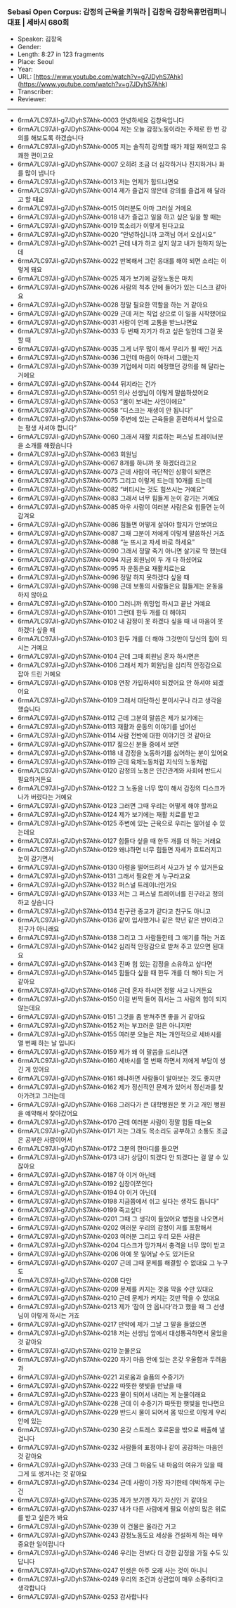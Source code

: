 ### Sebasi Open Corpus: 감정의 근육을 키워라 | 김창옥 김창옥휴먼컴퍼니 대표 | 세바시 680회

- Speaker: 김창옥
- Gender: 
- Length: 8:27 in 123 fragments
- Place: Seoul
- Year: 
- URL: [https://www.youtube.com/watch?v=g7JDyhS7Ahk] (https://www.youtube.com/watch?v=g7JDyhS7Ahk)
- Transcriber: 
- Reviewer: 

---

- 6rmA7LC97Jil-g7JDyhS7Ahk-0003 안녕하세요 김창옥입니다
- 6rmA7LC97Jil-g7JDyhS7Ahk-0004 저는 오늘 감정노동이라는 주제로 한 번 강의를 해보도록 하겠습니다
- 6rmA7LC97Jil-g7JDyhS7Ahk-0005 저는 솔직히 강의할 때가 제일 재미있고 유쾌한 편이고요
- 6rmA7LC97Jil-g7JDyhS7Ahk-0007 오히려 조금 더 심각하거나 진지하거나 화를 많이 냅니다
- 6rmA7LC97Jil-g7JDyhS7Ahk-0013 저는 언제가 힘드냐면요
- 6rmA7LC97Jil-g7JDyhS7Ahk-0014 제가 즐겁지 않은데 강의를 즐겁게 해 달라고 할 때요
- 6rmA7LC97Jil-g7JDyhS7Ahk-0015 여러분도 아마 그러실 거에요
- 6rmA7LC97Jil-g7JDyhS7Ahk-0018 내가 즐겁고 일을 하고 싶은 일을 할 때는
- 6rmA7LC97Jil-g7JDyhS7Ahk-0019 목소리가 이렇게 된다고요
- 6rmA7LC97Jil-g7JDyhS7Ahk-0020 “안녕하십니까 고객님 어서 오십시오”
- 6rmA7LC97Jil-g7JDyhS7Ahk-0021 근데 내가 하고 싶지 않고 내가 원하지 않는데
- 6rmA7LC97Jil-g7JDyhS7Ahk-0022 반복해서 그런 응대를 해야 되면 소리는 이렇게 돼요
- 6rmA7LC97Jil-g7JDyhS7Ahk-0025 제가 보기에 감정노동은 마치
- 6rmA7LC97Jil-g7JDyhS7Ahk-0026 사람의 척추 안에 들어가 있는 디스크 같아요
- 6rmA7LC97Jil-g7JDyhS7Ahk-0028 정말 필요한 역할을 하는 거 같아요
- 6rmA7LC97Jil-g7JDyhS7Ahk-0029 근데 저는 직업 상으로 이 일을 시작했어요
- 6rmA7LC97Jil-g7JDyhS7Ahk-0031 사람이 언제 고통을 받느냐면요
- 6rmA7LC97Jil-g7JDyhS7Ahk-0033 두 번째 자기가 하고 싶은 일인데 그걸 못 할 때
- 6rmA7LC97Jil-g7JDyhS7Ahk-0035 그게 너무 많이 해서 무리가 될 때인 거죠
- 6rmA7LC97Jil-g7JDyhS7Ahk-0036 그런데 마음이 아파서 그랬는지
- 6rmA7LC97Jil-g7JDyhS7Ahk-0039 기업에서 미리 예정했던 강의를 해 달라는 거에요
- 6rmA7LC97Jil-g7JDyhS7Ahk-0044 뒤지라는 건가
- 6rmA7LC97Jil-g7JDyhS7Ahk-0051 의사 선생님이 이렇게 말씀하셨어요
- 6rmA7LC97Jil-g7JDyhS7Ahk-0053 “몸이 보내는 사인이에요”
- 6rmA7LC97Jil-g7JDyhS7Ahk-0058 “디스크는 재생이 안 됩니다”
- 6rmA7LC97Jil-g7JDyhS7Ahk-0059 주변에 있는 근육들을 훈련하셔서 앞으로는 평생 사셔야 합니다”
- 6rmA7LC97Jil-g7JDyhS7Ahk-0060 그래서 재활 치료하는 퍼스널 트레이너분을 소개를 해줬습니다
- 6rmA7LC97Jil-g7JDyhS7Ahk-0063 회원님
- 6rmA7LC97Jil-g7JDyhS7Ahk-0067 8개를 하니까 못 하겠더라고요
- 6rmA7LC97Jil-g7JDyhS7Ahk-0073 근데 사람이 극단적인 상황이 되면은
- 6rmA7LC97Jil-g7JDyhS7Ahk-0075 그리고 이렇게 드는데 10개를 드는데
- 6rmA7LC97Jil-g7JDyhS7Ahk-0082 “버티시는 것도 힘쓰시는 거예요”
- 6rmA7LC97Jil-g7JDyhS7Ahk-0083 그래서 너무 힘들게 눈이 감기는 거예요
- 6rmA7LC97Jil-g7JDyhS7Ahk-0085 아우 사람이 여러분 사람은요 힘들면 눈이 감겨요
- 6rmA7LC97Jil-g7JDyhS7Ahk-0086 힘들면 어떻게 살아야 할지가 안보여요
- 6rmA7LC97Jil-g7JDyhS7Ahk-0087 그때 그분이 저에게 이렇게 말씀하신 거죠
- 6rmA7LC97Jil-g7JDyhS7Ahk-0088 “눈 뜨시고 자세 바로 하세요”
- 6rmA7LC97Jil-g7JDyhS7Ahk-0090 그래서 정말 죽기 아니면 살기로 딱 했는데
- 6rmA7LC97Jil-g7JDyhS7Ahk-0094 지금 회원님이 두 개 다 하셨어요
- 6rmA7LC97Jil-g7JDyhS7Ahk-0095 자 운동은요 재활치료는요
- 6rmA7LC97Jil-g7JDyhS7Ahk-0096 정말 하지 못하겠다 싶을 때
- 6rmA7LC97Jil-g7JDyhS7Ahk-0098 근데 보통의 사람들은요 힘들게는 운동을 하지 않아요
- 6rmA7LC97Jil-g7JDyhS7Ahk-0100 그러니까 워밍업 하시고 끝난 거예요
- 6rmA7LC97Jil-g7JDyhS7Ahk-0101 그런데 한두 개를 더 해야지
- 6rmA7LC97Jil-g7JDyhS7Ahk-0102 내 감정이 못 하겠다 싶을 때 내 마음이 못 하겠다 싶을 때
- 6rmA7LC97Jil-g7JDyhS7Ahk-0103 한두 개를 더 해야 그것만이 당신의 힘이 되시는 거예요
- 6rmA7LC97Jil-g7JDyhS7Ahk-0104 근데 그때 회원님 혼자 하시면은
- 6rmA7LC97Jil-g7JDyhS7Ahk-0106 그래서 제가 회원님을 심리적 안정감으로 잡아 드린 거예요
- 6rmA7LC97Jil-g7JDyhS7Ahk-0108 연장 가입하셔야 되겠어요 안 하셔야 되겠어요
- 6rmA7LC97Jil-g7JDyhS7Ahk-0109 그래서 대단하신 분이시구나 라고 생각을 했습니다
- 6rmA7LC97Jil-g7JDyhS7Ahk-0112 근데 그분의 말씀은 제가 보기에는
- 6rmA7LC97Jil-g7JDyhS7Ahk-0113 재활과 운동의 이야기를 넘어선
- 6rmA7LC97Jil-g7JDyhS7Ahk-0114 사람 전반에 대한 이야기인 것 같아요
- 6rmA7LC97Jil-g7JDyhS7Ahk-0117 젊으신 분들 중에서 보면
- 6rmA7LC97Jil-g7JDyhS7Ahk-0118 내 감정을 노동하기를 싫어하는 분이 있어요
- 6rmA7LC97Jil-g7JDyhS7Ahk-0119 근데 육체노동처럼 지식의 노동처럼
- 6rmA7LC97Jil-g7JDyhS7Ahk-0120 감정의 노동은 인간관계와 사회에 반드시 필요하거든요
- 6rmA7LC97Jil-g7JDyhS7Ahk-0122 그 노동을 너무 많이 해서 감정의 디스크가 나가 버렸다는 거예요
- 6rmA7LC97Jil-g7JDyhS7Ahk-0123 그러면 그때 우리는 어떻게 해야 할까요
- 6rmA7LC97Jil-g7JDyhS7Ahk-0124 제가 보기에는 재활 치료를 받고
- 6rmA7LC97Jil-g7JDyhS7Ahk-0125 주변에 있는 근육으로 우리는 일어설 수 있는데요
- 6rmA7LC97Jil-g7JDyhS7Ahk-0127 힘들다 싶을 때 한두 개를 더 하는 거래요
- 6rmA7LC97Jil-g7JDyhS7Ahk-0129 왜냐하면 너무 힘들면 자세가 흐트러지고 눈이 감기면서
- 6rmA7LC97Jil-g7JDyhS7Ahk-0130 아령을 떨어뜨려서 사고가 날 수 있거든요
- 6rmA7LC97Jil-g7JDyhS7Ahk-0131 그래서 필요한 게 누구라고요
- 6rmA7LC97Jil-g7JDyhS7Ahk-0132 퍼스널 트레이너인가요
- 6rmA7LC97Jil-g7JDyhS7Ahk-0133 저는 그 퍼스널 트레이너를 친구라고 정의 하고 싶습니다
- 6rmA7LC97Jil-g7JDyhS7Ahk-0134 친구란 종교가 같다고 친구도 아니고
- 6rmA7LC97Jil-g7JDyhS7Ahk-0136 같이 입사했거나 같은 학년 같은 반이라고 친구가 아니래요
- 6rmA7LC97Jil-g7JDyhS7Ahk-0138 그리고 그 사람들한테 그 얘기를 하는 거죠
- 6rmA7LC97Jil-g7JDyhS7Ahk-0142 심리적 안정감으로 받쳐 주고 있으면 된대요
- 6rmA7LC97Jil-g7JDyhS7Ahk-0143 진짜 힘 있는 감정을 소유하고 싶다면
- 6rmA7LC97Jil-g7JDyhS7Ahk-0145 힘들다 싶을 때 한두 개를 더 해야 되는 거 같아요
- 6rmA7LC97Jil-g7JDyhS7Ahk-0146 근데 혼자 하시면 정말 사고 나거든요
- 6rmA7LC97Jil-g7JDyhS7Ahk-0150 이걸 번쩍 들어 줘서는 그 사람의 힘이 되지 않는데요
- 6rmA7LC97Jil-g7JDyhS7Ahk-0151 그것을 좀 받쳐주면 좋을 거 같아요
- 6rmA7LC97Jil-g7JDyhS7Ahk-0152 저는 부끄러운 일은 아니지만
- 6rmA7LC97Jil-g7JDyhS7Ahk-0155 여러분 오늘은 저는 개인적으로 세바시를 열 번째 하는 날 입니다
- 6rmA7LC97Jil-g7JDyhS7Ahk-0159 제가 왜 이 말씀을 드리냐면
- 6rmA7LC97Jil-g7JDyhS7Ahk-0160 세바시를 열 번째 하면서 저에게 부담이 생긴 게 있어요
- 6rmA7LC97Jil-g7JDyhS7Ahk-0161 왜냐하면 사람들이 알아보는 것도 좋지만
- 6rmA7LC97Jil-g7JDyhS7Ahk-0162 제가 정신적인 문제가 있어서 정신과를 찾아가려고 그러는데
- 6rmA7LC97Jil-g7JDyhS7Ahk-0168 그러다가 큰 대학병원은 못 가고 개인 병원을 예약해서 찾아갔어요
- 6rmA7LC97Jil-g7JDyhS7Ahk-0170 근데 여러분 사람이 정말 힘들 때는요
- 6rmA7LC97Jil-g7JDyhS7Ahk-0171 저는 그래도 목소리도 공부하고 소통도 조금은 공부한 사람이어서
- 6rmA7LC97Jil-g7JDyhS7Ahk-0172 그분의 한마디를 들으면
- 6rmA7LC97Jil-g7JDyhS7Ahk-0173 내가 상담이 되겠다 안 되겠다는 걸 알 수 있잖아요
- 6rmA7LC97Jil-g7JDyhS7Ahk-0187 아 이거 아닌데
- 6rmA7LC97Jil-g7JDyhS7Ahk-0192 심장이쪼인다
- 6rmA7LC97Jil-g7JDyhS7Ahk-0194 야 이거 아닌데
- 6rmA7LC97Jil-g7JDyhS7Ahk-0198 지금쯤에서 쉬고 싶다는 생각도 듭니다”
- 6rmA7LC97Jil-g7JDyhS7Ahk-0199 죽고싶다
- 6rmA7LC97Jil-g7JDyhS7Ahk-0201 그때 그 생각이 들었어요 병원을 나오면서
- 6rmA7LC97Jil-g7JDyhS7Ahk-0202 여러분 우리의 감정이 저를 포함해서
- 6rmA7LC97Jil-g7JDyhS7Ahk-0203 여러분 그리고 우리 모든 사람은
- 6rmA7LC97Jil-g7JDyhS7Ahk-0204 디스크가 망가져서 충격을 너무 많이 받고
- 6rmA7LC97Jil-g7JDyhS7Ahk-0206 아예 못 일어날 수도 있거든요
- 6rmA7LC97Jil-g7JDyhS7Ahk-0207 근데 그때 문제를 해결할 수 없대요 그 누구도
- 6rmA7LC97Jil-g7JDyhS7Ahk-0208 다만
- 6rmA7LC97Jil-g7JDyhS7Ahk-0209 문제를 커지는 것을 막을 수만 있대요
- 6rmA7LC97Jil-g7JDyhS7Ahk-0210 근데 문제가 커지는 것만 막을 수 있대요
- 6rmA7LC97Jil-g7JDyhS7Ahk-0213 제가 ‘잠이 안 옵니다’라고 했을 때 그 선생님이 이렇게 하시는 거죠
- 6rmA7LC97Jil-g7JDyhS7Ahk-0217 만약에 제가 그날 그 말을 들었으면
- 6rmA7LC97Jil-g7JDyhS7Ahk-0218 저는 선생님 앞에서 대성통곡하면서 울었을 것 같아요
- 6rmA7LC97Jil-g7JDyhS7Ahk-0219 눈물은요
- 6rmA7LC97Jil-g7JDyhS7Ahk-0220 자기 마음 안에 있는 온갖 우울함과 두려움과
- 6rmA7LC97Jil-g7JDyhS7Ahk-0221 괴로움과 슬픔의 수증기가
- 6rmA7LC97Jil-g7JDyhS7Ahk-0222 따뜻한 햇빛을 만났을 때
- 6rmA7LC97Jil-g7JDyhS7Ahk-0223 물이 되어서 내리는 게 눈물이래요
- 6rmA7LC97Jil-g7JDyhS7Ahk-0228 근데 이 수증기가 따뜻한 햇빛을 만나면요
- 6rmA7LC97Jil-g7JDyhS7Ahk-0229 반드시 물이 되어서 몸 밖으로 이렇게 우리 안에 있는
- 6rmA7LC97Jil-g7JDyhS7Ahk-0230 온갖 스트레스 호르몬을 밖으로 배출해 낼 겁니다
- 6rmA7LC97Jil-g7JDyhS7Ahk-0232 사람들의 표정이나 같이 공감하는 마음인 것 같아요
- 6rmA7LC97Jil-g7JDyhS7Ahk-0233 근데 그 마음도 내 마음의 여유가 있을 때 그게 또 생겨나는 것 같아요
- 6rmA7LC97Jil-g7JDyhS7Ahk-0234 근데 사람이 가장 자기한테 야박하게 구는 건
- 6rmA7LC97Jil-g7JDyhS7Ahk-0235 제가 보기엔 자기 자신인 거 같아요
- 6rmA7LC97Jil-g7JDyhS7Ahk-0237 내가 다른 사람에게 필요 이상의 많은 위로를 받고 싶은가 봐요
- 6rmA7LC97Jil-g7JDyhS7Ahk-0239 이 건물은 올라간 거고
- 6rmA7LC97Jil-g7JDyhS7Ahk-0243 감정노동도요 세상을 건설하게 하는 매우 중요한 일이랍니다
- 6rmA7LC97Jil-g7JDyhS7Ahk-0246 우리는 전보다 더 강한 감정을 가질 수도 있답니다
- 6rmA7LC97Jil-g7JDyhS7Ahk-0247 인생은 아주 오래 사는 것이 아니니
- 6rmA7LC97Jil-g7JDyhS7Ahk-0249 우리의 조건과 상관없이 매우 소중하다고 생각합니다
- 6rmA7LC97Jil-g7JDyhS7Ahk-0253 감사합니다
